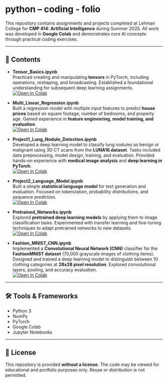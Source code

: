 # python – coding - folio

This repository contains assignments and projects completed at Lehman College for **CMP 414: Artificial Intelligence** during Summer 2025. All work was developed in **Google Colab** and demonstrates core AI concepts through practical coding exercises.

---

## 📂 Contents

- **Tensor_Basics.ipynb**  
  Practiced creating and manipulating **tensors** in PyTorch, including operations, reshaping, and broadcasting. Established a foundational understanding for subsequent deep learning assignments.  
  [![Open In Colab](https://colab.research.google.com/assets/colab-badge.svg)](https://colab.research.google.com/github/codekikicode/python-coding-folio/blob/main/Tensor_Basics.ipynb)

- **Multi_Linear_Regression.ipynb**  
  Built a regression model with multiple input features to predict **house prices** based on square footage, number of bedrooms, and property age. Gained experience in **feature engineering, model training, and evaluation**.  
  [![Open In Colab](https://colab.research.google.com/assets/colab-badge.svg)](https://colab.research.google.com/github/codekikicode/python-coding-folio/blob/main/Multi_Linear_Regression.ipynb)

- **Project1_Lung_Nodule_Detection.ipynb**  
  Developed a deep learning model to classify lung nodules as benign or malignant using 3D CT scans from the **LUNA16 dataset**. Tasks included data preprocessing, model design, training, and evaluation. Provided hands-on experience with **medical image analysis** and **deep learning in PyTorch**.  
  [![Open In Colab](https://colab.research.google.com/assets/colab-badge.svg)](https://colab.research.google.com/github/codekikicode/python-coding-folio/blob/main/Project1_Lung_Nodule_Detection.ipynb)

- **Project2_Language_Model.ipynb**  
  Built a simple **statistical language model** for text generation and evaluation. Focused on tokenization, probability distributions, and sequence prediction.  
  [![Open In Colab](https://colab.research.google.com/assets/colab-badge.svg)](https://colab.research.google.com/github/codekikicode/python-coding-folio/blob/main/Project2_Language_Model.ipynb)

- **Pretrained_Networks.ipynb**  
  Explored **pretrained deep learning models** by applying them to image classification tasks. Experimented with transfer learning and fine-tuning techniques to adapt pretrained networks to new datasets.  
  [![Open In Colab](https://colab.research.google.com/assets/colab-badge.svg)](https://colab.research.google.com/github/codekikicode/python-coding-folio/blob/main/Pretrained_Networks.ipynb)

- **Fashion_MNIST_CNN.ipynb**  
  Implemented a **Convolutional Neural Network (CNN)** classifier for the **FashionMNIST dataset** (70,000 grayscale images of clothing items). Designed and trained a deep learning model to distinguish between 10 clothing categories at **28x28 pixel resolution**. Explored convolutional layers, pooling, and accuracy evaluation.  
  [![Open In Colab](https://colab.research.google.com/assets/colab-badge.svg)](https://colab.research.google.com/github/codekikicode/python-coding-folio/blob/main/Fashion_MNIST_CNN.ipynb)

---

## 🛠 Tools & Frameworks
- Python 3  
- NumPy  
- PyTorch  
- Google Colab  
- Jupyter Notebooks  

---

## 🚫 License
This repository is provided **without a license**. The code may be viewed for educational and portfolio purposes only. Reuse or distribution is not permitted.
